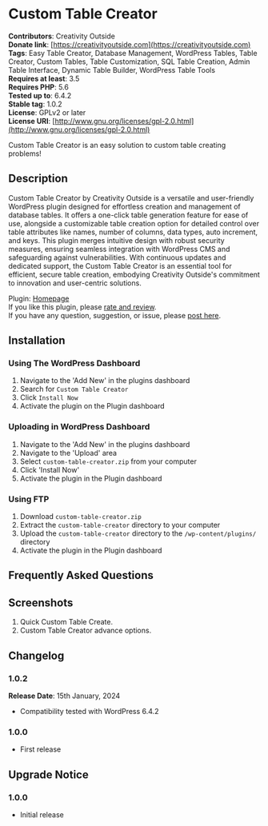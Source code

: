 # Custom Table Creator

**Contributors**: Creativity Outside  
**Donate link**: [https://creativityoutside.com](https://creativityoutside.com)  
**Tags**: Easy Table Creator, Database Management, WordPress Tables, Table Creator, Custom Tables, Table Customization, SQL Table Creation, Admin Table Interface, Dynamic Table Builder, WordPress Table Tools  
**Requires at least**: 3.5  
**Requires PHP**: 5.6  
**Tested up to**: 6.4.2  
**Stable tag**: 1.0.2  
**License**: GPLv2 or later  
**License URI**: [http://www.gnu.org/licenses/gpl-2.0.html](http://www.gnu.org/licenses/gpl-2.0.html)

Custom Table Creator is an easy solution to custom table creating problems!

## Description

Custom Table Creator by Creativity Outside is a versatile and user-friendly WordPress plugin designed for effortless creation and management of database tables. It offers a one-click table generation feature for ease of use, alongside a customizable table creation option for detailed control over table attributes like names, number of columns, data types, auto increment, and keys. This plugin merges intuitive design with robust security measures, ensuring seamless integration with WordPress CMS and safeguarding against vulnerabilities. With continuous updates and dedicated support, the Custom Table Creator is an essential tool for efficient, secure table creation, embodying Creativity Outside's commitment to innovation and user-centric solutions.

Plugin: [Homepage](https://creativityoutside.com/plugins/custom-table-creator)  
If you like this plugin, please [rate and review](https://wordpress.org/support/view/plugin-reviews/custom-table-creator).  
If you have any question, suggestion, or issue, please [post here](https://creativityoutside.com/request-proposal/).

## Installation

### Using The WordPress Dashboard

1. Navigate to the 'Add New' in the plugins dashboard
2. Search for `Custom Table Creator`
3. Click `Install Now`
4. Activate the plugin on the Plugin dashboard

### Uploading in WordPress Dashboard

1. Navigate to the 'Add New' in the plugins dashboard
2. Navigate to the 'Upload' area
3. Select `custom-table-creator.zip` from your computer
4. Click 'Install Now'
5. Activate the plugin in the Plugin dashboard

### Using FTP

1. Download `custom-table-creator.zip`
2. Extract the `custom-table-creator` directory to your computer
3. Upload the `custom-table-creator` directory to the `/wp-content/plugins/` directory
4. Activate the plugin in the Plugin dashboard

## Frequently Asked Questions

## Screenshots

1. Quick Custom Table Create.
2. Custom Table Creator advance options.

## Changelog

### 1.0.2
**Release Date**: 15th January, 2024
- Compatibility tested with WordPress 6.4.2

### 1.0.0
- First release

## Upgrade Notice

### 1.0.0
- Initial release